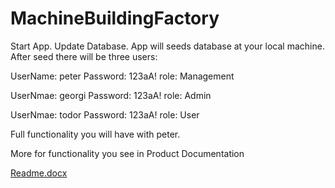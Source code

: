 # MachineBuildingFactory

Start App. Update Database. App will seeds database at your local machine. After seed there will be three users:

UserName: peter        Password: 123aA!      role: Management

UserNmae: georgi       Password: 123aA!      role: Admin

UserNmae: todor        Password: 123aA!      role: User


Full functionality you will have with peter.

More for functionality you see in Product Documentation

[Readme.docx](https://github.com/DimiterGeorgiev/MachineBuildingFactory/files/10230823/Readme.docx)
